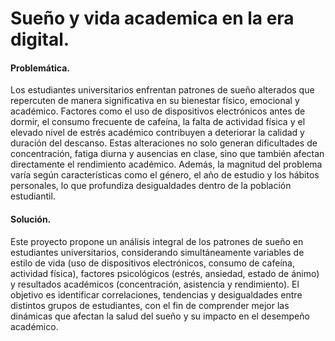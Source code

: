 # Sueño y vida academica en la era digital.
#### Problemática. 
Los estudiantes universitarios enfrentan patrones de sueño alterados que repercuten de manera significativa en su bienestar físico, emocional y académico. Factores como el uso de dispositivos electrónicos antes de dormir, el consumo frecuente de cafeína, la falta de actividad física y el elevado nivel de estrés académico contribuyen a deteriorar la calidad y duración del descanso. Estas alteraciones no solo generan dificultades de concentración, fatiga diurna y ausencias en clase, sino que también afectan directamente el rendimiento académico. Además, la magnitud del problema varía según características como el género, el año de estudio y los hábitos personales, lo que profundiza desigualdades dentro de la población estudiantil.

#### Solución. 
Este proyecto propone un análisis integral de los patrones de sueño en estudiantes universitarios, considerando simultáneamente variables de estilo de vida (uso de dispositivos electrónicos, consumo de cafeína, actividad física), factores psicológicos (estrés, ansiedad, estado de ánimo) y resultados académicos (concentración, asistencia y rendimiento). El objetivo es identificar correlaciones, tendencias y desigualdades entre distintos grupos de estudiantes, con el fin de comprender mejor las dinámicas que afectan la salud del sueño y su impacto en el desempeño académico.


